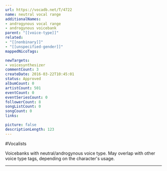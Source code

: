 ```yaml
---
url: https://vocadb.net/T/4722
name: neutral vocal range
additionalNames: 
- androgynous vocal range
- androgynous voicebank
parent: "[[voice-type]]"
related:
- "[[nonbinary]]"
- "[[unspecified-gender]]"
mappedNicoTags:

newTargets:
- voicesynthesizer
commentCount: 3
createDate: 2016-03-22T10:45:01
status: Approved
albumCount: 0
artistCount: 501
eventCount: 0
eventSeriesCount: 0
followerCount: 8
songListCount: 0
songCount: 0
links: 

picture: false
descriptionLength: 123
---
```


#Vocalists

Voicebanks with neutral/androgynous voice type. May overlap with other voice type tags, depending on the character's usage.

---

